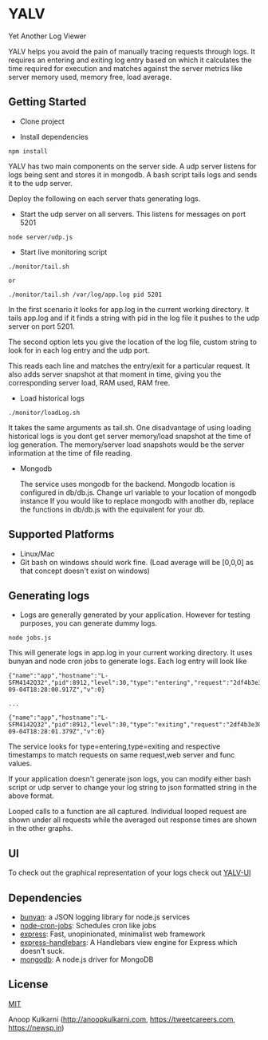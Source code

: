# YALV 

Yet Another Log Viewer

YALV helps you avoid the pain of manually tracing requests through logs. It requires an entering and exiting log entry based on which it calculates the time required for execution and matches against the server metrics like server memory used, memory free, load average.


## Getting Started

- Clone project

- Install dependencies

```
npm install
```

YALV has two main components on the server side. A udp server listens for logs being sent and stores it in mongodb. A bash script tails logs and sends it to the udp server.

Deploy the following on each server thats generating logs.

- Start the udp server on all servers. This listens for messages on port 5201

```
node server/udp.js
```

- Start live monitoring script
```
./monitor/tail.sh

or

./monitor/tail.sh /var/log/app.log pid 5201
```
In the first scenario it looks for app.log in the current working directory. It tails app.log and if it finds a string with pid in the log file it pushes to the udp server on port 5201.

The second option lets you give the location of the log file, custom string to look for in each log entry and the udp port.

This reads each line and matches the entry/exit for a particular request. It also adds server snapshot at that moment in time, giving you the corresponding server load, RAM used, RAM free.

- Load historical logs
```
./monitor/loadLog.sh
```
It takes the same arguments as tail.sh. One disadvantage of using loading historical logs is you dont get server memory/load snapshot at the time of log generation. The memory/server load snapshots would be the server information at the time of file reading.

- Mongodb

  The service uses mongodb for the backend.
  Mongodb location is configured in db/db.js. Change url variable to your location of mongodb instance
  If you would like to replace mongodb with another db, replace the functions in db/db.js with the equivalent for your db.

## Supported Platforms
- Linux/Mac
- Git bash on windows should work fine. (Load average will be [0,0,0] as that concept doesn't exist on windows)

## Generating logs
- Logs are generally generated by your application. However for testing purposes, you can generate dummy logs.
```
node jobs.js
```
This will generate logs in app.log in your current working directory. It uses bunyan and node cron jobs to generate logs.
Each log entry will look like 

```
{"name":"app","hostname":"L-SFM4142Q32","pid":8912,"level":30,"type":"entering","request":"2df4b3e3093da57548e0","api":"service","func":"calculate","msg":"","time":"2015-09-04T18:28:00.917Z","v":0}

...

{"name":"app","hostname":"L-SFM4142Q32","pid":8912,"level":30,"type":"exiting","request":"2df4b3e3093da57548e0","api":"service","func":"calculate","msg":"","time":"2015-09-04T18:28:01.379Z","v":0}
```

The service looks for type=entering,type=exiting and respective timestamps to match requests on same request,web server and func values.

If your  application doesn't generate json logs, you can modify either bash script or udp server to change your log string to json formatted string in the above format.

Looped calls to a function are all captured. Individual looped request are shown under all requests while the averaged out response times are shown in the other graphs.

## UI

To check out the graphical representation of your logs check out [YALV-UI](https://github.com/marsinvasion/yalv-ui)

## Dependencies

- [bunyan](https://github.com/trentm/node-bunyan): a JSON logging library for node.js services
- [node-cron-jobs](https://github.com/marsinvasion/node-cron-jobs): Schedules cron like jobs
- [express](https://github.com/strongloop/express): Fast, unopinionated, minimalist web framework
- [express-handlebars](https://github.com/ericf/express-handlebars): A Handlebars view engine for Express which doesn&#39;t suck.
- [mongodb](https://github.com/mongodb/node-mongodb-native): A node.js driver for MongoDB


## License

[MIT](LICENSE)

Anoop Kulkarni (http://anoopkulkarni.com, https://tweetcareers.com,  https://newsp.in)

